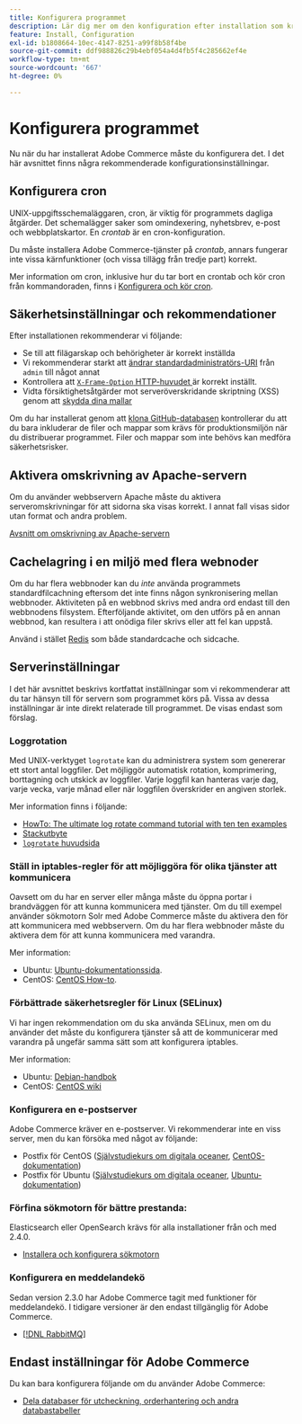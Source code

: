 ```yaml
---
title: Konfigurera programmet
description: Lär dig mer om den konfiguration efter installation som krävs för Adobe Commerce lokala distributioner.
feature: Install, Configuration
exl-id: b1808664-10ec-4147-8251-a99f8b58f4be
source-git-commit: ddf988826c29b4ebf054a4d4fb5f4c285662ef4e
workflow-type: tm+mt
source-wordcount: '667'
ht-degree: 0%

---
```


# Konfigurera programmet

Nu när du har installerat Adobe Commerce måste du konfigurera det. I det här avsnittet finns några rekommenderade konfigurationsinställningar.

## Konfigurera cron

UNIX-uppgiftsschemaläggaren, cron, är viktig för programmets dagliga åtgärder. Det schemalägger saker som omindexering, nyhetsbrev, e-post och webbplatskartor. En *crontab* är en cron-konfiguration.

Du måste installera Adobe Commerce-tjänster på *crontab*, annars fungerar inte vissa kärnfunktioner (och vissa tillägg från tredje part) korrekt.

Mer information om cron, inklusive hur du tar bort en crontab och kör cron från kommandoraden, finns i [Konfigurera och kör cron](../../configuration/cli/configure-cron-jobs.md).

## Säkerhetsinställningar och rekommendationer

Efter installationen rekommenderar vi följande:

* Se till att filägarskap och behörigheter är korrekt inställda
* Vi rekommenderar starkt att [ändrar standardadministratörs-URI](../tutorials/admin-uri.md) från `admin` till något annat
* Kontrollera att [`X-Frame-Option` HTTP-huvudet ](../../configuration/security/xframe-options.md) är korrekt inställt.
* Vidta försiktighetsåtgärder mot serveröverskridande skriptning (XSS) genom att [skydda dina mallar](https://developer.adobe.com/commerce/php/development/security/cross-site-scripting/)

Om du har installerat genom att [klona GitHub-databasen](https://developer.adobe.com/commerce/contributor/guides/install/clone-repository/) kontrollerar du att du bara inkluderar de filer och mappar som krävs för produktionsmiljön när du distribuerar programmet. Filer och mappar som inte behövs kan medföra säkerhetsrisker.

## Aktivera omskrivning av Apache-servern

Om du använder webbservern Apache måste du aktivera serveromskrivningar för att sidorna ska visas korrekt. I annat fall visas sidor utan format och andra problem.

[Avsnitt om omskrivning av Apache-servern](../prerequisites/web-server/apache.md#apache-rewrites-and-htaccess)

## Cachelagring i en miljö med flera webnoder

Om du har flera webbnoder kan du *inte* använda programmets standardfilcachning eftersom det inte finns någon synkronisering mellan webbnoder. Aktiviteten på en webbnod skrivs med andra ord endast till den webbnodens filsystem. Efterföljande aktivitet, om den utförs på en annan webbnod, kan resultera i att onödiga filer skrivs eller att fel kan uppstå.

Använd i stället [Redis](../../configuration/cache/config-redis.md) som både standardcache och sidcache.

## Serverinställningar

I det här avsnittet beskrivs kortfattat inställningar som vi rekommenderar att du tar hänsyn till för servern som programmet körs på. Vissa av dessa inställningar är inte direkt relaterade till programmet. De visas endast som förslag.

### Loggrotation

Med UNIX-verktyget `logrotate` kan du administrera system som genererar ett stort antal loggfiler. Det möjliggör automatisk rotation, komprimering, borttagning och utskick av loggfiler. Varje loggfil kan hanteras varje dag, varje vecka, varje månad eller när loggfilen överskrider en angiven storlek.

Mer information finns i följande:

* [HowTo: The ultimate log rotate command tutorial with ten ten examples](https://www.thegeekstuff.com/2010/07/logrotate-examples)
* [Stackutbyte](https://unix.stackexchange.com/questions/85662/how-to-properly-automatically-manually-rotate-log-files-for-production-rails-app)
* [`logrotate` huvudsida ](https://linuxconfig.org/logrotate-8-manual-page)

### Ställ in iptables-regler för att möjliggöra för olika tjänster att kommunicera

Oavsett om du har en server eller många måste du öppna portar i brandväggen för att kunna kommunicera med tjänster. Om du till exempel använder sökmotorn Solr med Adobe Commerce måste du aktivera den för att kommunicera med webbservern. Om du har flera webbnoder måste du aktivera dem för att kunna kommunicera med varandra.

Mer information:

* Ubuntu: [Ubuntu-dokumentationssida](https://help.ubuntu.com/community/IptablesHowTo).
* CentOS: [CentOS How-to](https://wiki.centos.org/HowTos%282f%29Network%282f%29IPTables.html).

### Förbättrade säkerhetsregler för Linux (SELinux)

Vi har ingen rekommendation om du ska använda SELinux, men om du använder det måste du konfigurera tjänster så att de kommunicerar med varandra på ungefär samma sätt som att konfigurera iptables.

Mer information:

* Ubuntu: [Debian-handbok](https://debian-handbook.info/browse/stable/sect.selinux.html)
* CentOS: [CentOS wiki](https://wiki.centos.org/HowTos/SELinux)

### Konfigurera en e-postserver

Adobe Commerce kräver en e-postserver. Vi rekommenderar inte en viss server, men du kan försöka med något av följande:

* Postfix för CentOS ([Självstudiekurs om digitala oceaner](https://www.digitalocean.com/community/tutorials/how-to-install-postfix-on-centos-6), [CentOS-dokumentation](https://www.centos.org))
* Postfix för Ubuntu ([Självstudiekurs om digitala oceaner](https://www.digitalocean.com/community/tutorials/how-to-install-and-setup-postfix-on-ubuntu-14-04), [Ubuntu-dokumentation](https://help.ubuntu.com/community/MailServer))

### Förfina sökmotorn för bättre prestanda:

Elasticsearch eller OpenSearch krävs för alla installationer från och med 2.4.0.

* [Installera och konfigurera sökmotorn](../../configuration/search/overview-search.md)

### Konfigurera en meddelandekö

Sedan version 2.3.0 har Adobe Commerce tagit med funktioner för meddelandekö. I tidigare versioner är den endast tillgänglig för Adobe Commerce.

* [[!DNL RabbitMQ]](../../configuration/queues/message-queue-framework.md)

## Endast inställningar för Adobe Commerce

Du kan bara konfigurera följande om du använder Adobe Commerce:

* [Dela databaser för utcheckning, orderhantering och andra databastabeller](../../configuration/storage/multi-master.md)
